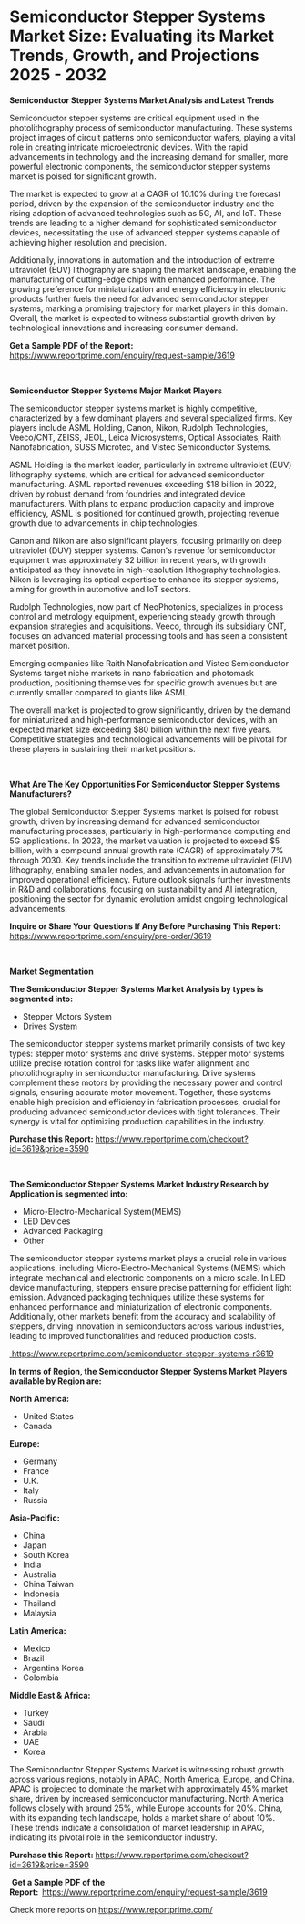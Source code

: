 <p><h1>Semiconductor Stepper Systems Market Size: Evaluating its Market Trends, Growth, and Projections 2025 - 2032</h1></p><p><strong>Semiconductor Stepper Systems Market Analysis and Latest Trends</strong></p>
<p><p>Semiconductor stepper systems are critical equipment used in the photolithography process of semiconductor manufacturing. These systems project images of circuit patterns onto semiconductor wafers, playing a vital role in creating intricate microelectronic devices. With the rapid advancements in technology and the increasing demand for smaller, more powerful electronic components, the semiconductor stepper systems market is poised for significant growth.</p><p>The market is expected to grow at a CAGR of 10.10% during the forecast period, driven by the expansion of the semiconductor industry and the rising adoption of advanced technologies such as 5G, AI, and IoT. These trends are leading to a higher demand for sophisticated semiconductor devices, necessitating the use of advanced stepper systems capable of achieving higher resolution and precision.</p><p>Additionally, innovations in automation and the introduction of extreme ultraviolet (EUV) lithography are shaping the market landscape, enabling the manufacturing of cutting-edge chips with enhanced performance. The growing preference for miniaturization and energy efficiency in electronic products further fuels the need for advanced semiconductor stepper systems, marking a promising trajectory for market players in this domain. Overall, the market is expected to witness substantial growth driven by technological innovations and increasing consumer demand.</p></p>
<p><strong>Get a Sample PDF of the Report:&nbsp;</strong> <a href="https://www.reportprime.com/enquiry/request-sample/3619?utm_campaign=2182&utm_medium=2&utm_source=Github&utm_content=ia&utm_term=18032025&utm_id=semiconductor-stepper-systems">https://www.reportprime.com/enquiry/request-sample/3619</a></p>
<p>&nbsp;</p>
<p><strong>Semiconductor Stepper Systems Major Market Players</strong></p>
<p><p>The semiconductor stepper systems market is highly competitive, characterized by a few dominant players and several specialized firms. Key players include ASML Holding, Canon, Nikon, Rudolph Technologies, Veeco/CNT, ZEISS, JEOL, Leica Microsystems, Optical Associates, Raith Nanofabrication, SUSS Microtec, and Vistec Semiconductor Systems.</p><p>ASML Holding is the market leader, particularly in extreme ultraviolet (EUV) lithography systems, which are critical for advanced semiconductor manufacturing. ASML reported revenues exceeding $18 billion in 2022, driven by robust demand from foundries and integrated device manufacturers. With plans to expand production capacity and improve efficiency, ASML is positioned for continued growth, projecting revenue growth due to advancements in chip technologies.</p><p>Canon and Nikon are also significant players, focusing primarily on deep ultraviolet (DUV) stepper systems. Canon's revenue for semiconductor equipment was approximately $2 billion in recent years, with growth anticipated as they innovate in high-resolution lithography technologies. Nikon is leveraging its optical expertise to enhance its stepper systems, aiming for growth in automotive and IoT sectors.</p><p>Rudolph Technologies, now part of NeoPhotonics, specializes in process control and metrology equipment, experiencing steady growth through expansion strategies and acquisitions. Veeco, through its subsidiary CNT, focuses on advanced material processing tools and has seen a consistent market position.</p><p>Emerging companies like Raith Nanofabrication and Vistec Semiconductor Systems target niche markets in nano fabrication and photomask production, positioning themselves for specific growth avenues but are currently smaller compared to giants like ASML.</p><p>The overall market is projected to grow significantly, driven by the demand for miniaturized and high-performance semiconductor devices, with an expected market size exceeding $80 billion within the next five years. Competitive strategies and technological advancements will be pivotal for these players in sustaining their market positions.</p></p>
<p>&nbsp;</p>
<p><strong>What Are The Key Opportunities For Semiconductor Stepper Systems Manufacturers?</strong></p>
<p><p>The global Semiconductor Stepper Systems market is poised for robust growth, driven by increasing demand for advanced semiconductor manufacturing processes, particularly in high-performance computing and 5G applications. In 2023, the market valuation is projected to exceed $5 billion, with a compound annual growth rate (CAGR) of approximately 7% through 2030. Key trends include the transition to extreme ultraviolet (EUV) lithography, enabling smaller nodes, and advancements in automation for improved operational efficiency. Future outlook signals further investments in R&D and collaborations, focusing on sustainability and AI integration, positioning the sector for dynamic evolution amidst ongoing technological advancements.</p></p>
<p><strong>Inquire or Share Your Questions If Any Before Purchasing This Report:</strong> <a href="https://www.reportprime.com/enquiry/pre-order/3619?utm_campaign=2182&utm_medium=2&utm_source=Github&utm_content=ia&utm_term=18032025&utm_id=semiconductor-stepper-systems">https://www.reportprime.com/enquiry/pre-order/3619</a></p>
<p>&nbsp;</p>
<p><strong>Market Segmentation</strong></p>
<p><strong>The Semiconductor Stepper Systems Market Analysis by types is segmented into:</strong></p>
<p><ul><li>Stepper Motors System</li><li>Drives System</li></ul></p>
<p><p>The semiconductor stepper systems market primarily consists of two key types: stepper motor systems and drive systems. Stepper motor systems utilize precise rotation control for tasks like wafer alignment and photolithography in semiconductor manufacturing. Drive systems complement these motors by providing the necessary power and control signals, ensuring accurate motor movement. Together, these systems enable high precision and efficiency in fabrication processes, crucial for producing advanced semiconductor devices with tight tolerances. Their synergy is vital for optimizing production capabilities in the industry.</p></p>
<p><strong>Purchase this Report:&nbsp;</strong><a href="https://www.reportprime.com/checkout?id=3619&price=3590&utm_campaign=2182&utm_medium=2&utm_source=Github&utm_content=ia&utm_term=18032025&utm_id=semiconductor-stepper-systems">https://www.reportprime.com/checkout?id=3619&price=3590</a></p>
<p>&nbsp;</p>
<p><strong>The Semiconductor Stepper Systems Market Industry Research by Application is segmented into:</strong></p>
<p><ul><li>Micro-Electro-Mechanical System(MEMS)</li><li>LED Devices</li><li>Advanced Packaging</li><li>Other</li></ul></p>
<p><p>The semiconductor stepper systems market plays a crucial role in various applications, including Micro-Electro-Mechanical Systems (MEMS) which integrate mechanical and electronic components on a micro scale. In LED device manufacturing, steppers ensure precise patterning for efficient light emission. Advanced packaging techniques utilize these systems for enhanced performance and miniaturization of electronic components. Additionally, other markets benefit from the accuracy and scalability of steppers, driving innovation in semiconductors across various industries, leading to improved functionalities and reduced production costs.</p></p>
<p><a href="https://www.reportprime.com/semiconductor-stepper-systems-r3619?utm_campaign=2182&utm_medium=2&utm_source=Github&utm_content=ia&utm_term=18032025&utm_id=semiconductor-stepper-systems">&nbsp;https://www.reportprime.com/semiconductor-stepper-systems-r3619</a></p>
<p><strong>In terms of Region, the Semiconductor Stepper Systems Market Players available by Region are:</strong></p>
<p>
    <p> <strong> North America: </strong>
        <ul>
            <li>United States</li>
            <li>Canada</li>
        </ul>
        </p> 
    <p> <strong> Europe: </strong>
        <ul>
            <li>Germany</li>
            <li>France</li>
            <li>U.K.</li>
            <li>Italy</li>
            <li>Russia</li>
        </ul>
        </p> 
    <p> <strong> Asia-Pacific: </strong>
        <ul>
            <li>China</li>
            <li>Japan</li>
            <li>South Korea</li>
            <li>India</li>
            <li>Australia</li>
            <li>China Taiwan</li>
            <li>Indonesia</li>
            <li>Thailand</li>
            <li>Malaysia</li>
        </ul>
        </p> 
    <p> <strong> Latin America: </strong>
        <ul>
            <li>Mexico</li>
            <li>Brazil</li>
            <li>Argentina Korea</li>
            <li>Colombia</li>
        </ul>
        </p> 
    <p> <strong> Middle East & Africa: </strong>
        <ul>
            <li>Turkey</li>
            <li>Saudi</li>
            <li>Arabia</li>
            <li>UAE</li>
            <li>Korea</li>
        </ul>
    </p>
    </p>
<p><p>The Semiconductor Stepper Systems Market is witnessing robust growth across various regions, notably in APAC, North America, Europe, and China. APAC is projected to dominate the market with approximately 45% market share, driven by increased semiconductor manufacturing. North America follows closely with around 25%, while Europe accounts for 20%. China, with its expanding tech landscape, holds a market share of about 10%. These trends indicate a consolidation of market leadership in APAC, indicating its pivotal role in the semiconductor industry.</p></p>
<p><strong>Purchase this Report: </strong><a href="https://www.reportprime.com/checkout?id=3619&price=3590&utm_campaign=2182&utm_medium=2&utm_source=Github&utm_content=ia&utm_term=18032025&utm_id=semiconductor-stepper-systems">https://www.reportprime.com/checkout?id=3619&price=3590</a></p>
<p>&nbsp;<strong>Get a Sample PDF of the Report:&nbsp;&nbsp;</strong><a href="https://www.reportprime.com/enquiry/request-sample/3619?utm_campaign=2182&utm_medium=2&utm_source=Github&utm_content=ia&utm_term=18032025&utm_id=semiconductor-stepper-systems">https://www.reportprime.com/enquiry/request-sample/3619</a></p>
<p><strong></strong></p>
<p>Check more reports on <a href="https://www.reportprime.com/?utm_campaign=2182&utm_medium=2&utm_source=Github&utm_content=ia&utm_term=18032025&utm_id=semiconductor-stepper-systems">https://www.reportprime.com/</a></p>